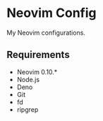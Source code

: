 # Neovim Config

My Neovim configurations.

## Requirements

- Neovim 0.10.\*
- Node.js
- Deno
- Git
- fd
- ripgrep
